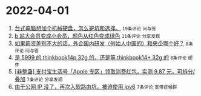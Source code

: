 # 2022-04-01

1. [台式电脑想加个机械硬盘，怎么避坑和选择。](https://www.v2ex.com/t/844228) `19条评论` `问与答`
1. [b 站大会员变成小会员，颜色从红色变成绿色](https://www.v2ex.com/t/844224) `11条评论` `分享发现`
1. [如果薪资差别不大的话，外企国内研发（创始人中国的）和央企哪个好？](https://www.v2ex.com/t/844232) `8条评论` `问与答`
1. [是 5999 的 thinkbook14p 32g 的，还是等 thinkbook14+ 32g 的](https://www.v2ex.com/t/844226) `8条评论` `硬件`
1. [[非整蛊] 支付宝生活号「Apple 专区」领取消费红包，实测 9.87 元，可拆分/叠加](https://www.v2ex.com/t/844236) `7条评论` `分享发现`
1. [由于公网 IP 没了，再次入软路由坑，被迫使用 ipv6](https://www.v2ex.com/t/844222) `7条评论` `宽带症候群`

